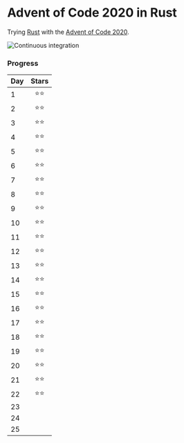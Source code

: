 # Advent of Code 2020 in Rust

Trying [Rust](https://www.rust-lang.org/learn/get-started) with the [Advent of Code 2020](https://adventofcode.com/2020).

![Continuous integration](https://github.com/guillermomuntaner/AdventOfCode2020-Rust/workflows/Continuous%20integration/badge.svg?branch=main)

### Progress
|Day|Stars|
|---|:---:|
| 1 |⭐️⭐ |
| 2 |⭐️⭐ |
| 3 |⭐⭐ |
| 4 |⭐⭐ |
| 5 |⭐⭐ |
| 6 |⭐⭐ |
| 7 |⭐⭐ |
| 8 |⭐⭐ |
| 9 |⭐⭐ |
| 10|⭐⭐ |
| 11|⭐⭐ |
| 12|⭐⭐ |
| 13|⭐⭐ |
| 14|⭐⭐ |
| 15|⭐⭐ |
| 16|⭐⭐ |
| 17|⭐⭐ |
| 18|⭐⭐ |
| 19|⭐⭐ |
| 20|⭐⭐ |
| 21|⭐⭐ |
| 22|⭐⭐ |
| 23|     |
| 24|     |
| 25|     |
